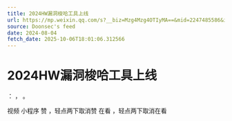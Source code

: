```yaml
---
title: 2024HW漏洞梭哈工具上线
url: https://mp.weixin.qq.com/s?__biz=Mzg4Mzg4OTIyMA==&mid=2247485586&idx=1&sn=a67a3e0b4b17538ccb0d1211da9e4ccb
source: Doonsec's feed
date: 2024-08-04
fetch_date: 2025-10-06T18:01:06.312566
---
```


# 2024HW漏洞梭哈工具上线

：
，
。

视频
小程序
赞
，轻点两下取消赞
在看
，轻点两下取消在看